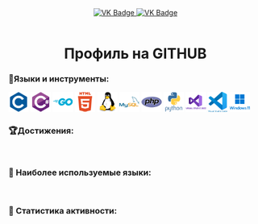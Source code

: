 <div id="badges" align="center">
  <a href="https://vk.com/ktll1nn">
    <img src="https://img.shields.io/badge/VK-blue?style=for-the-badge&logo=VK&logoColor=white" alt="VK Badge"/>
  </a>

  <a href="https://mail.google.com/mail/u/0/#inbox">
    <img src="https://img.shields.io/badge/EMAIL-red?style=for-the-badge&logo=Gmail&logoColor=white" alt="VK Badge"/>
  </a>
</div>

<div id="viewprof" align="center"> 
  <img src="https://komarev.com/ghpvc/?username=ktll1nn&style=flat-square&color=blue" alt=""/>
</div>

<div id="heythere" align="center">
<h1> Профиль на GITHUB </h1>
</div>


 ### 🫰Языки и инструменты:
<div>
<img src="https://github.com/devicons/devicon/blob/master/icons/c/c-plain.svg" width="40" height="40"/>
<img src="https://github.com/devicons/devicon/blob/master/icons/csharp/csharp-original.svg" width="40" height="40"/>
<img src="https://github.com/devicons/devicon/blob/master/icons/go/go-original-wordmark.svg" width="40" height="40"/>
<img src="https://github.com/devicons/devicon/blob/master/icons/html5/html5-plain-wordmark.svg" width="40" height="40"/>
<img src="https://github.com/devicons/devicon/blob/master/icons/linux/linux-original.svg" width="40" height="40"/>
<img src="https://github.com/devicons/devicon/blob/master/icons/mysql/mysql-original-wordmark.svg" width="40" height="40"/>
<img src="https://github.com/devicons/devicon/blob/master/icons/php/php-original.svg" width="40" height="40"/>
<img src="https://github.com/devicons/devicon/blob/master/icons/python/python-original-wordmark.svg" width="40" height="40"/>
<img src="https://github.com/devicons/devicon/blob/master/icons/visualstudio/visualstudio-original-wordmark.svg" width="40" height="40"/>
<img src="https://github.com/devicons/devicon/blob/master/icons/vscode/vscode-original-wordmark.svg" width="40" height="40"/>
<img src="https://github.com/devicons/devicon/blob/master/icons/windows11/windows11-original-wordmark.svg" width="40" height="40"/>

### 🏆Достижения:
<div>
  <img src="https://github-profile-trophy.vercel.app/?username=ktll1nn" alt=""/>
</div>

### 🔡 Наиболее используемые языки: 
<div>
  <img src="https://github-readme-stats.vercel.app/api/top-langs/?username=ktll1nn" alt=""/> 
</div>

### 🧮 Статистика активности:
<div>
  <img src="https://github-readme-activity-graph.vercel.app/graph?username=ktll1nn&theme=tokyo-night" alt=""/>
</div>
